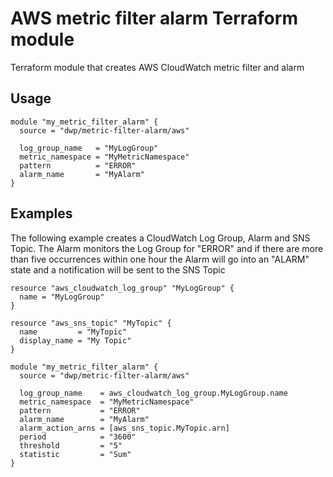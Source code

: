 # AWS metric filter alarm Terraform module

Terraform module that creates AWS CloudWatch metric filter and alarm

## Usage

```hcl
module "my_metric_filter_alarm" {
  source = "dwp/metric-filter-alarm/aws"

  log_group_name   = "MyLogGroup"
  metric_namespace = "MyMetricNamespace"
  pattern          = "ERROR"
  alarm_name       = "MyAlarm"
}
```

## Examples

The following example creates a CloudWatch Log Group, Alarm and SNS Topic. The Alarm monitors the Log Group for "ERROR" and if there are more than five occurrences within one hour the Alarm will go into an "ALARM" state and a notification will be sent to the SNS Topic

```hcl
resource "aws_cloudwatch_log_group" "MyLogGroup" {
  name = "MyLogGroup"
}

resource "aws_sns_topic" "MyTopic" {
  name         = "MyTopic"
  display_name = "My Topic"
}

module "my_metric_filter_alarm" {
  source = "dwp/metric-filter-alarm/aws"

  log_group_name    = aws_cloudwatch_log_group.MyLogGroup.name
  metric_namespace  = "MyMetricNamespace"
  pattern           = "ERROR"
  alarm_name        = "MyAlarm"
  alarm_action_arns = [aws_sns_topic.MyTopic.arn]
  period            = "3600"
  threshold         = "5"
  statistic         = "Sum"
}
```
